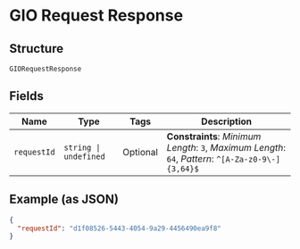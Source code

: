 
# GIO Request Response

## Structure

`GIORequestResponse`

## Fields

| Name | Type | Tags | Description |
|  --- | --- | --- | --- |
| `requestId` | `string \| undefined` | Optional | **Constraints**: *Minimum Length*: `3`, *Maximum Length*: `64`, *Pattern*: `^[A-Za-z0-9\-]{3,64}$` |

## Example (as JSON)

```json
{
  "requestId": "d1f08526-5443-4054-9a29-4456490ea9f8"
}
```

